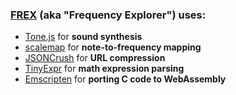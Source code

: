 ### [FREX](https://maxis.cool/frex) (aka "Frequency Explorer") uses:

- [Tone.js](https://tonejs.github.io/) for **sound synthesis**
- [scalemap](https://github.com/maxwellpollack/scalemap) for **note-to-frequency mapping**
- [JSONCrush](https://github.com/KilledByAPixel/JSONCrush) for **URL compression**
- [TinyExpr](https://codeplea.com/tinyexpr) for **math expression parsing**
- [Emscripten](https://emscripten.org/) for **porting C code to WebAssembly**
